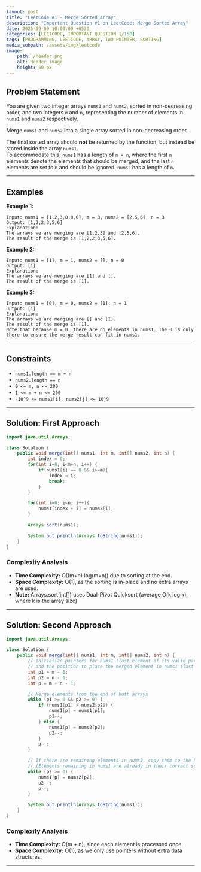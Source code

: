 ```yaml
---
layout: post
title: "LeetCode #1 - Merge Sorted Array"
description: "Important Question #1 on LeetCode: Merge Sorted Array"
date: 2025-09-09 10:00:00 +0530
categories: [LEETCODE, IMPORTANT QUESTION 1/150]
tags: [PROGRAMMING, LEETCODE, ARRAY, TWO POINTER, SORTING] 
media_subpath: /assets/img/leetcode
image:
    path: /header.png
    alt: Header image
    height: 50 px
---
```

## Problem Statement

You are given two integer arrays `nums1` and `nums2`, sorted in non-decreasing order, and two integers `m` and `n`, representing the number of elements in `nums1` and `nums2` respectively.

Merge `nums1` and `nums2` into a single array sorted in non-decreasing order.

The final sorted array should **not** be returned by the function, but instead be stored inside the array `nums1`.  
To accommodate this, `nums1` has a length of `m + n`, where the first `m` elements denote the elements that should be merged, and the last `n` elements are set to `0` and should be ignored. `nums2` has a length of `n`.

---

## Examples

**Example 1:**

```
Input: nums1 = [1,2,3,0,0,0], m = 3, nums2 = [2,5,6], n = 3
Output: [1,2,2,3,5,6]
Explanation: 
The arrays we are merging are [1,2,3] and [2,5,6].  
The result of the merge is [1,2,2,3,5,6].
```

**Example 2:**

```
Input: nums1 = [1], m = 1, nums2 = [], n = 0
Output: [1]
Explanation: 
The arrays we are merging are [1] and [].  
The result of the merge is [1].
```

**Example 3:**

```
Input: nums1 = [0], m = 0, nums2 = [1], n = 1
Output: [1]
Explanation: 
The arrays we are merging are [] and [1].  
The result of the merge is [1].  
Note that because m = 0, there are no elements in nums1. The 0 is only there to ensure the merge result can fit in nums1.
```

---

## Constraints

- `nums1.length == m + n`  
- `nums2.length == n`  
- `0 <= m, n <= 200`  
- `1 <= m + n <= 200`  
- `-10^9 <= nums1[i], nums2[j] <= 10^9`

---

## Solution: First Approach

```java
import java.util.Arrays;

class Solution {
    public void merge(int[] nums1, int m, int[] nums2, int n) {
        int index = 0;
        for(int i=0; i<m+n; i++) {
            if(nums1[i] == 0 && i>=m){
                index = i;
                break;
            }
        }

        for(int i=0; i<n; i++){
            nums1[index + i] = nums2[i];
        }

        Arrays.sort(nums1);

        System.out.println(Arrays.toString(nums1));
    }
}
```

### Complexity Analysis

- **Time Complexity:** O((m+n) log(m+n)) due to sorting at the end.  
- **Space Complexity:** O(1), as the sorting is in-place and no extra arrays are used.
- **Note:** Arrays.sort(int[]) uses Dual-Pivot Quicksort (average O(k log k), where k is the array size)

---

## Solution: Second Approach

```java
import java.util.Arrays;

class Solution {
    public void merge(int[] nums1, int m, int[] nums2, int n) {
        // Initialize pointers for nums1 (last element of its valid part), nums2 (last element),
        // and the position to place the merged element in nums1 (last position of the combined array).
        int p1 = m - 1;
        int p2 = n - 1;
        int p = m + n - 1;

        // Merge elements from the end of both arrays
        while (p1 >= 0 && p2 >= 0) {
            if (nums1[p1] > nums2[p2]) {
                nums1[p] = nums1[p1];
                p1--;
            } else {
                nums1[p] = nums2[p2];
                p2--;
            }
            p--;
        }

        // If there are remaining elements in nums2, copy them to the beginning of nums1.
        // (Elements remaining in nums1 are already in their correct sorted positions).
        while (p2 >= 0) {
            nums1[p] = nums2[p2];
            p2--;
            p--;
        }

        System.out.println(Arrays.toString(nums1));
    }
}
```
### Complexity Analysis

- **Time Complexity:** O(m + n), since each element is processed once.  
- **Space Complexity:** O(1), as we only use pointers without extra data structures.

---
